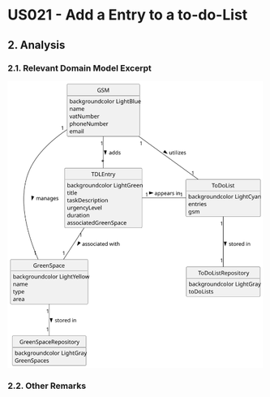 # US021 - Add a Entry to a to-do-List
## 2. Analysis

### 2.1. Relevant Domain Model Excerpt

![Domain Model](svg/us021-domain-model.svg)

### 2.2. Other Remarks

